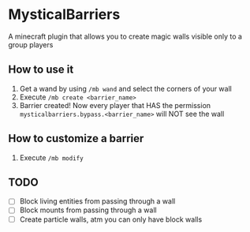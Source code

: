 # MysticalBarriers
A minecraft plugin that allows you to create magic walls visible only to a group players

## How to use it
1. Get a wand by using `/mb wand` and select the corners of your wall
2. Execute `/mb create <barrier_name>`
3. Barrier created! Now every player that HAS the permission `mysticalbarriers.bypass.<barrier_name>` will NOT see the wall

## How to customize a barrier
1. Execute `/mb modify`

## TODO
- [ ] Block living entities from passing through a wall
- [ ] Block mounts from passing through a wall
- [ ] Create particle walls, atm you can only have block walls
